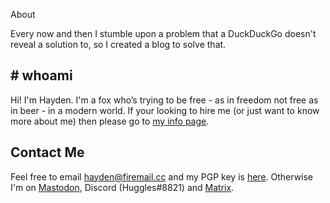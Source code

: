 <p class="menu-label">About</p>

Every now and then I stumble upon a problem that a DuckDuckGo doesn't reveal a
solution to, so I created a blog to solve that.

## # whoami

Hi! I'm Hayden. I'm a fox who’s trying to be free - as in freedom not free as
in beer - in a modern world. If your looking to hire me (or just want to know
more about me) then please go to
[my info page](https://hayden.foxes.systems).

## Contact Me
Feel free to email hayden@firemail.cc and my PGP key is [here](/static/pgp.key). Otherwise I'm on [Mastodon](https://linuxrocks.online/@Huggles), Discord (Huggles#8821) and [Matrix](https://matrix.to/#/@huggles:matrix.org).
